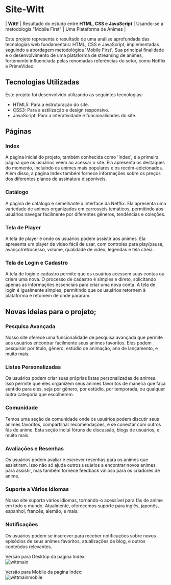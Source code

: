 # Site-Witt

| **Witt!** | Resultado do estudo entre **HTML, CSS e JavaScript** | Usando-se a metodologia "Mobile First" | Uma Plataforma de Animes |

Este projeto representa o resultado de uma análise aprofundada das tecnologias web fundamentais: HTML, CSS e JavaScript, implementadas seguindo a abordagem metodológica 'Mobile First'.
Sua principal finalidade é o desenvolvimento de uma plataforma de streaming de animes, fortemente influenciada pelas renomadas referências do setor, como Netflix e PrimeVideo.

## Tecnologias Utilizadas

Este projeto foi desenvolvido utilizando as seguintes tecnologias:

- HTML5: Para a estruturação do site.
- CSS3: Para a estilização e design responsivo.
- JavaScript: Para a interatividade e funcionalidades do site.

## Páginas

### Index

A página inicial do projeto, também conhecida como 'Index', é a primeira página que os usuários veem ao acessar o site. Ela apresenta os destaques do momento, incluindo os animes mais populares e os recém-adicionados. Além disso, a página Index também fornece informações sobre os preços dos diferentes planos de assinatura disponíveis.

### Catálogo

A página de catálogo é semelhante à interface da Netflix. Ela apresenta uma variedade de animes organizados em carrosséis temáticos, permitindo aos usuários navegar facilmente por diferentes gêneros, tendências e coleções.

### Tela de Player

A tela de player é onde os usuários podem assistir aos animes. Ela apresenta um player de vídeo fácil de usar, com controles para play/pause, avanço/retrocesso, volume, qualidade de vídeo, legendas e tela cheia.

### Tela de Login e Cadastro

A tela de login e cadastro permite que os usuários acessem suas contas ou criem uma nova. O processo de cadastro é simples e direto, solicitando apenas as informações essenciais para criar uma nova conta. A tela de login é igualmente simples, permitindo que os usuários retornem à plataforma e retomem de onde pararam.

## Novas ideias para o projeto;

### Pesquisa Avançada

Nosso site oferece uma funcionalidade de pesquisa avançada que permite aos usuários encontrar facilmente seus animes favoritos. Eles podem pesquisar por título, gênero, estúdio de animação, ano de lançamento, e muito mais.

### Listas Personalizadas

Os usuários podem criar suas próprias listas personalizadas de animes. Isso permite que eles organizem seus animes favoritos de maneira que faça sentido para eles, seja por gênero, por estúdio, por temporada, ou qualquer outra categoria que escolherem.

### Comunidade

Temos uma seção de comunidade onde os usuários podem discutir seus animes favoritos, compartilhar recomendações, e se conectar com outros fãs de anime. Esta seção inclui fóruns de discussão, blogs de usuários, e muito mais.

### Avaliações e Resenhas

Os usuários podem avaliar e escrever resenhas para os animes que assistiram. Isso não só ajuda outros usuários a encontrar novos animes para assistir, mas também fornece feedback valioso para os criadores de anime.

### Suporte a Vários Idiomas

Nosso site suporta vários idiomas, tornando-o acessível para fãs de anime em todo o mundo. Atualmente, oferecemos suporte para inglês, japonês, espanhol, francês, alemão, e mais.

### Notificações

Os usuários podem se inscrever para receber notificações sobre novos episódios de seus animes favoritos, atualizações de blog, e outros conteúdos relevantes.

Versão para Desktop da pagina Index: <br>
![wittmain](https://github.com/Alexsander248/Site-Witt/assets/123756518/39a658e9-520f-47f9-b6b4-6292ac3d6c0f)

Versão para Mobile da pagina Index: <br>
![wittmainmobile](https://github.com/Alexsander248/Site-Witt/assets/123756518/4c58c9fc-781b-4fc7-b3c3-5b42fa03c689)
